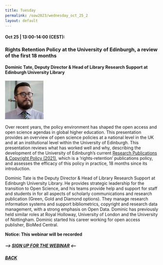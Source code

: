 ```yaml
---
title: Tuesday
permalink: /oaw2023/wednesday_oct_25_2
layout: default
---
```


#### Oct 25 | 13:00-14:00 (CEST):

### Rights Retention Policy at the University of Edinburgh, a review of the first 18 months

#### Dominic Tate, Deputy Director & Head of Library Research Support at Edinburgh University Library

<img src="/images/Dominic-Tate.jpg" alt="Image coming soon" style="height: 25%; width:25%;"/>

<p>Over recent years, the policy environment has shaped the open access and open science agendas in global higher education. This presentation provides an overview of open science policies at a national level in the UK and at an institutional level within the University of Edinburgh. This presentation reviews what has worked well and why, describing the development of the University of Edinburgh’s current <a href="https://www.ed.ac.uk/information-services/about/policies-and-regulations/research-publications">Research Publications & Copyright Policy (2021)</a>, which is a ‘rights-retention’ publications policy, and assesses the efficacy of this policy in practice, 18 months since its introduction.</p>
<p>Dominic Tate is the Deputy Director & Head of Library Research Support at Edinburgh University Library. He provides strategic leadership for the transition to Open Science, and his teams provide help and support for staff and students in for all aspects of scholarly communications and research publication (Green, Gold and Diamond options). They manage research information systems and support bibliometrics, copyright and research data management, with a strong emphasis on Open Data. Dominic  has previously held similar roles at Royal Holloway, University of London and the University of Nottingham. Dominic started his career working for open access publisher, BioMed Central.</p>

**Notice: This webinar will be recorded**

##### --> [SIGN UP FOR THE WEBINAR](https://docs.google.com/forms/d/e/1FAIpQLSeb-o2Ckc-NjKfjKqepei15TZumGzfmWjvhE8Ezf7cGiZqKPg/viewform?usp=sf_link) <--

##### [BACK](https://openaccess.dk/oaw2023#programme-of-the-danish-open-access-week-2023)
